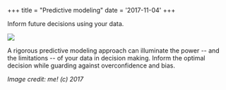 +++
title = "Predictive modeling"
date = '2017-11-04'
+++

Inform future decisions using your data.

<!--more-->

![](images/fortune.png)


A rigorous predictive modeling approach can illuminate the power -- and the limitations -- of your data in decision making. Inform the optimal decision while guarding against overconfidence and bias.

_Image credit: me! (c) 2017_
